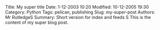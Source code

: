 Title: My super title
Date: 1-12-2003 10:20
Modified: 10-12-2005 19:30
Category: Python
Tags: pelican, publishing
Slug: my-super-post
Authors: Mr RutledgeS
Summary: Short version for index and feeds
S
This is the content of my super blog post.